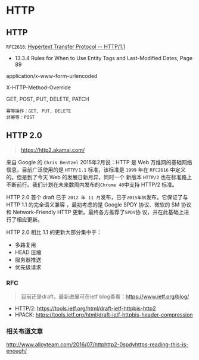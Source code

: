 # HTTP


## HTTP

`RFC2616`: <a href="./txt/rfc2616.txt">Hypertext Transfer Protocol -- HTTP/1.1</a>

* 13.3.4 Rules for When to Use Entity Tags and Last-Modified Dates, Page 89


application/x-www-form-urlencoded

X-HTTP-Method-Override

GET, POST, PUT, DELETE, PATCH

    幂等操作：GET, PUT, DELETE
    非幂等：POST




## HTTP 2.0

> <https://http2.akamai.com/>

来自 Google 的 `Chris Bentzel` 2015年2月说：HTTP 是 Web 万维网的基础网络信息，目前广泛使用的是
`HTTP/1.1` 标准，该标准是 `1999` 年在 `RFC2616` 中定义的。但是到了今天 Web 的发展日新月异，同时一个
新版本 `HTTP/2` 也在标准路上不断前行。我们计划在未来数周内发布的`Chrome 40`中支持 HTTP/2 标准。

HTTP 2.0 首个 draft 已于 `2012 年 11 月`发布，已于`2015年初`发布。它保证了与 HTTP 1.1 的完全语义兼容
，最初考虑的是 Google SPDY 协议、微软的 SM 协议和 Network-Friendly HTTP 更新。最终各方推荐了`SPDY`协
议，并在此基础上进行了相应更新。

HTTP 2.0 相比 1.1 的更新大部分集中于：

* 多路复用
* HEAD 压缩
* 服务器推送
* 优先级请求

### RFC

> 目前还是draft，最新进展可在ietf blog查看：<https://www.ietf.org/blog/>

* HTTP/2: <https://tools.ietf.org/html/draft-ietf-httpbis-http2>
* HPACK: <https://tools.ietf.org/html/draft-ietf-httpbis-header-compression>


### 相关布道文章
<http://www.alloyteam.com/2016/07/httphttp2-0spdyhttps-reading-this-is-enough/>



